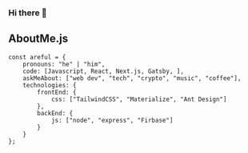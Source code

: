 ### Hi there 👋

<!-- ![Twitter Follow](https://img.shields.io/twitter/follow/ArefulCode?style=social) -->
<!-- [![Linkedin: Areful](https://img.shields.io/badge/LinkedIn-0077B5?style=for-the-badge&logo=linkedin&logoColor=white)](https://www.linkedin.com/in/areful) -->


<!-- [![Linkedin: Areful](https://img.shields.io/badge/LinkedIn-0077B5?style=for-the-badge&logo=linkedin&logoColor=white)](https://www.linkedin.com/in/areful){:target="_blank" rel="noopener"}] -->

<!-- [![Linkedin: Areful](http://stackoverflow.com){:target="_blank" rel="noopener"}] -->

<!-- <a href="https://twitter.com/ArefulCode"><img alt="Twitter Follow" src="https://img.shields.io/twitter/follow/ArefulCode?label=Twitter&style=for-the-badge&logo=twitter&color=1DA1F2"> </a>

**iAreful/iAreful** is a ✨ _special_ ✨ repository because its `README.md` (this file) appears on your GitHub profile.
![](https://komarev.com/ghpvc/?username=iAreful)
Here are some ideas to get you started:

- 🔭 I’m currently working on ...
- 🌱 I’m currently learning ...
- 👯 I’m looking to collaborate on ...
- 🤔 I’m looking for help with ...
- 💬 Ask me about ...
- 📫 How to reach me: ...
- 😄 Pronouns: ...
- ⚡ Fun fact: ... -->
<!-- ![](https://komarev.com/ghpvc/?username=iAreful) -->
## AboutMe.js
```
const areful = {
    pronouns: "he" | "him",
    code: [Javascript, React, Next.js, Gatsby, ],
    askMeAbout: ["web dev", "tech", "crypto", "music", "coffee"],
    technologies: {
        frontEnd: {
            css: ["TailwindCSS", "Materialize", "Ant Design"]
        },
        backEnd: {
            js: ["node", "express", "Firbase"]
        }        
    }
};
```
